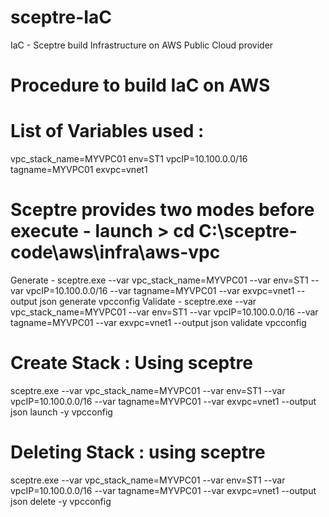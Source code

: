 # sceptre-IaC
IaC - Sceptre build Infrastructure on AWS Public Cloud provider

# Procedure to build IaC on AWS 

# List of Variables used :
  vpc_stack_name=MYVPC01
  env=ST1
  vpcIP=10.100.0.0/16
  tagname=MYVPC01
  exvpc=vnet1
  
# Sceptre provides two modes before execute - launch > cd C:\sceptre-code\aws\infra\aws-vpc 
Generate - sceptre.exe --var vpc_stack_name=MYVPC01 --var env=ST1 --var vpcIP=10.100.0.0/16 --var tagname=MYVPC01 --var exvpc=vnet1 --output json generate vpcconfig
Validate - sceptre.exe --var vpc_stack_name=MYVPC01 --var env=ST1 --var vpcIP=10.100.0.0/16 --var tagname=MYVPC01 --var exvpc=vnet1 --output json validate vpcconfig 

# Create Stack : Using sceptre
sceptre.exe --var vpc_stack_name=MYVPC01 --var env=ST1 --var vpcIP=10.100.0.0/16 --var tagname=MYVPC01 --var exvpc=vnet1 --output json launch -y vpcconfig 

# Deleting Stack : using sceptre
sceptre.exe --var vpc_stack_name=MYVPC01 --var env=ST1 --var vpcIP=10.100.0.0/16 --var tagname=MYVPC01 --var exvpc=vnet1 --output json delete -y vpcconfig
